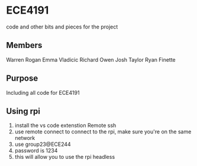 # ECE4191
code and other bits and pieces for the project

## Members
Warren Rogan
Emma Vladicic
Richard Owen
Josh Taylor
Ryan Finette

## Purpose
Including all code for ECE4191

## Using rpi 
1. install the vs code extenstion Remote ssh
2. use remote connect to connect to the rpi, make sure you're on the same network 
3. use group23@ECE244
4. password is 1234
5. this will allow you to use the rpi headless




